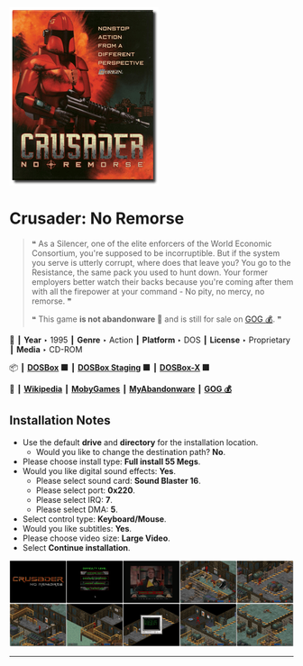 ![](Thumbnail.png "application-thumbnail")

# Crusader: No Remorse

> ❝ As a Silencer, one of the elite enforcers of the World Economic Consortium, you're supposed to be incorruptible. But if the system you serve is utterly corrupt, where does that leave you? You go to the Resistance, the same pack you used to hunt down. Your former employers better watch their backs because you're coming after them with all the firepower at your command - No pity, no mercy, no remorse. ❞
>
> ❝ This game **is not abandonware 🚫** and is still for sale on [GOG 💰](https://www.gog.com/en/game/crusader_no_remorse). ❞
>

📌 ┃ **Year** ‣ 1995 ┃ **Genre** ‣ Action ┃ **Platform** ‣ DOS ┃ **License** ‣ Proprietary ┃ **Media** ‣ CD-ROM 

📦 ┃ **[DOSBox](https://www.dosbox.com/) 🟩** ┃ **[DOSBox Staging](https://dosbox-staging.github.io/) 🟩** ┃ **[DOSBox-X](https://dosbox-x.com/) 🟩** 

📎 ┃ **[Wikipedia](https://en.wikipedia.org/wiki/Crusader:_No_Remorse)** ┃ **[MobyGames](https://www.mobygames.com/game/851/crusader-no-remorse/)** ┃ **[MyAbandonware](https://www.myabandonware.com/game/crusader-no-remorse-2qz)** ┃ **[GOG 💰](https://www.gog.com/en/game/crusader_no_remorse)** 

## Installation Notes
- Use the default **drive** and **directory** for the installation location.
  - Would you like to change the destination path? **No**.
- Please choose install type: **Full install 55 Megs**.
- Would you like digital sound effects: **Yes**.
  - Please select sound card: **Sound Blaster 16**.
  - Please select port: **0x220**.
  - Please select IRQ: **7**.
  - Please select DMA: **5**.
- Select control type: **Keyboard/Mouse**.
- Would you like subtitles: **Yes**.
- Please choose video size: **Large Video**.
- Select **Continue installation**.

![](Montage.png "Crusader: No Remorse")

---

